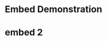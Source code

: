 # Embed Demonstration

<script src="//play.viostream.com/embed/nhedxondzsd9z1"></script>

# embed 2

<script src="//play.viostream.com/embed/n1obizmrropdqj"></script>
